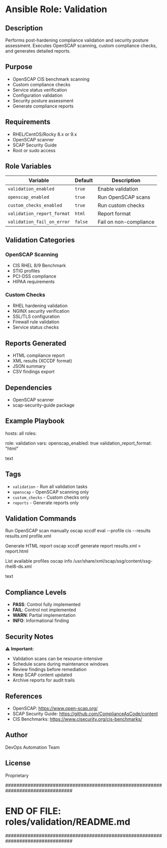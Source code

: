 # Ansible Role: Validation

## Description

Performs post-hardening compliance validation and security posture assessment. Executes OpenSCAP scanning, custom compliance checks, and generates detailed reports.

## Purpose

- OpenSCAP CIS benchmark scanning
- Custom compliance checks
- Service status verification
- Configuration validation
- Security posture assessment
- Generate compliance reports

## Requirements

- RHEL/CentOS/Rocky 8.x or 9.x
- OpenSCAP scanner
- SCAP Security Guide
- Root or sudo access

## Role Variables

| Variable | Default | Description |
|----------|---------|-------------|
| `validation_enabled` | `true` | Enable validation |
| `openscap_enabled` | `true` | Run OpenSCAP scans |
| `custom_checks_enabled` | `true` | Run custom checks |
| `validation_report_format` | `html` | Report format |
| `validation_fail_on_error` | `false` | Fail on non-compliance |

## Validation Categories

### OpenSCAP Scanning
- CIS RHEL 8/9 Benchmark
- STIG profiles
- PCI-DSS compliance
- HIPAA requirements

### Custom Checks
- RHEL hardening validation
- NGINX security verification
- SSL/TLS configuration
- Firewall rule validation
- Service status checks

## Reports Generated

- HTML compliance report
- XML results (XCCDF format)
- JSON summary
- CSV findings export

## Dependencies

- OpenSCAP scanner
- scap-security-guide package

## Example Playbook

hosts: all
roles:

role: validation
vars:
openscap_enabled: true
validation_report_format: "html"

text

## Tags

- `validation` - Run all validation tasks
- `openscap` - OpenSCAP scanning only
- `custom_checks` - Custom checks only
- `reports` - Generate reports only

## Validation Commands

Run OpenSCAP scan manually
oscap xccdf eval --profile cis --results results.xml profile.xml

Generate HTML report
oscap xccdf generate report results.xml > report.html

List available profiles
oscap info /usr/share/xml/scap/ssg/content/ssg-rhel8-ds.xml

text

## Compliance Levels

- **PASS**: Control fully implemented
- **FAIL**: Control not implemented
- **WARN**: Partial implementation
- **INFO**: Informational finding

## Security Notes

⚠️ **Important:**
- Validation scans can be resource-intensive
- Schedule scans during maintenance windows
- Review findings before remediation
- Keep SCAP content updated
- Archive reports for audit trails

## References

- OpenSCAP: https://www.open-scap.org/
- SCAP Security Guide: https://github.com/ComplianceAsCode/content
- CIS Benchmarks: https://www.cisecurity.org/cis-benchmarks/

## Author

DevOps Automation Team

## License

Proprietary

################################################################################
# END OF FILE: roles/validation/README.md
################################################################################
